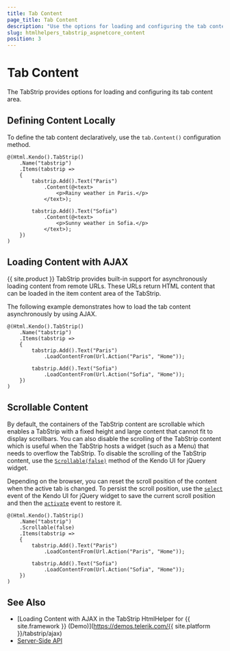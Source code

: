 ```yaml
---
title: Tab Content
page_title: Tab Content
description: "Use the options for loading and configuring the tab content of the Telerik UI TabStrip component for {{ site.framework }}."
slug: htmlhelpers_tabstrip_aspnetcore_content
position: 3
---
```


# Tab Content

The TabStrip provides options for loading and configuring its tab content area.

## Defining Content Locally

To define the tab content declaratively, use the `tab.Content()` configuration method.

```HtmlHelper
@(Html.Kendo().TabStrip()
    .Name("tabstrip")
    .Items(tabstrip =>
    {
        tabstrip.Add().Text("Paris")
            .Content(@<text>
                <p>Rainy weather in Paris.</p>
            </text>);

        tabstrip.Add().Text("Sofia")
            .Content(@<text>
                <p>Sunny weather in Sofia.</p>
            </text>);
    })
)
```

## Loading Content with AJAX

{{ site.product }} TabStrip provides built-in support for asynchronously loading content from remote URLs. These URLs return HTML content that can be loaded in the item content area of the TabStrip.

The following example demonstrates how to load the tab content asynchronously by using AJAX.

```HtmlHelper
@(Html.Kendo().TabStrip()
    .Name("tabstrip")
    .Items(tabstrip =>
    {
        tabstrip.Add().Text("Paris")
            .LoadContentFrom(Url.Action("Paris", "Home"));

        tabstrip.Add().Text("Sofia")
            .LoadContentFrom(Url.Action("Sofia", "Home"));
    })
)
```

## Scrollable Content

By default, the containers of the TabStrip content are scrollable which enables a TabStrip with a fixed height and large content that cannot fit to display scrollbars. You can also disable the scrolling of the TabStrip content which is useful when the TabStrip hosts a widget (such as a Menu) that needs to overflow the TabStrip. To disable the scrolling of the TabStrip content, use the [`Scrollable(false)`](https://docs.telerik.com/kendo-ui/api/javascript/ui/tabstrip/configuration/scrollable#scrollable) method of the Kendo UI for jQuery widget.

Depending on the browser, you can reset the scroll position of the content when the active tab is changed. To persist the scroll position, use the [`select`](https://docs.telerik.com/kendo-ui/api/javascript/ui/tabstrip/events/select) event of the Kendo UI for jQuery widget to save the current scroll position and then the [`activate`](https://docs.telerik.com/kendo-ui/api/javascript/ui/tabstrip/events/activate) event to restore it.

```HtmlHelper
@(Html.Kendo().TabStrip()
    .Name("tabstrip")
    .Scrollable(false)
    .Items(tabstrip =>
    {
        tabstrip.Add().Text("Paris")
            .LoadContentFrom(Url.Action("Paris", "Home"));

        tabstrip.Add().Text("Sofia")
            .LoadContentFrom(Url.Action("Sofia", "Home"));
    })
)
```

## See Also

* [Loading Content with AJAX in the TabStrip HtmlHelper for {{ site.framework }} (Demo)](https://demos.telerik.com/{{ site.platform }}/tabstrip/ajax)
* [Server-Side API](/api/tabstrip)

